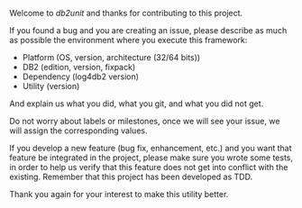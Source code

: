 Welcome to _db2unit_ and thanks for contributing to this project.

If you found a bug and you are creating an issue, please describe as much as
possible the environment where you execute this framework:

 * Platform (OS, version, architecture (32/64 bits))
 * DB2 (edition, version, fixpack)
 * Dependency (log4db2 version)
 * Utility (version)

And explain us what you did, what you git, and what you did not get.

Do not worry about labels or milestones, once we will see your issue, we will
assign the corresponding values.

If you develop a new feature (bug fix, enhancement, etc.) and you want that
feature be integrated in the project, please make sure you wrote some tests,
in order to help us verify that this feature does not get into conflict with
the existing. Remember that this project has been developed as TDD.

Thank you again for your interest to make this utility better.

